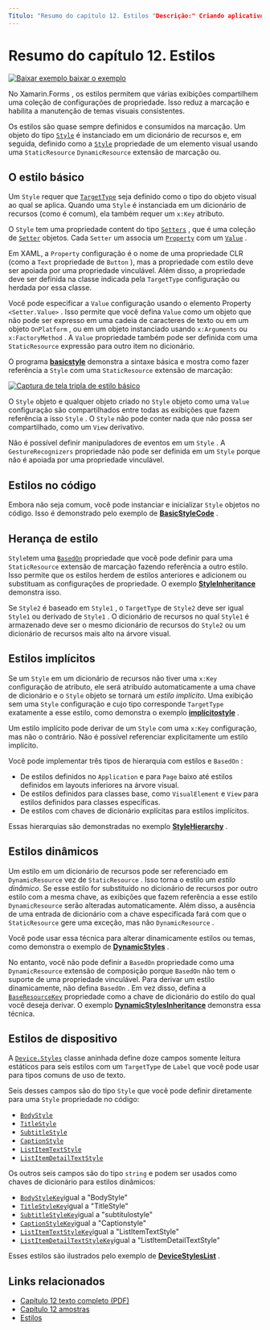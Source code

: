 ```yaml
---
Título: "Resumo do capítulo 12. Estilos "Descrição:" Criando aplicativos móveis com Xamarin.Forms : Resumo do capítulo 12. Estilos "MS. Prod: xamarin MS. Technology: xamarin-Forms MS. AssetID: 3EAE6BDC-8EFB-464B-A87B-1C35B8387BB3 autor: davidbritch MS. Author: dabritch MS. Date: 07/19/2018 no-loc: [ Xamarin.Forms , Xamarin.Essentials ]
---
```


# <a name="summary-of-chapter-12-styles"></a>Resumo do capítulo 12. Estilos

[![Baixar exemplo ](~/media/shared/download.png) baixar o exemplo](https://github.com/xamarin/xamarin-forms-book-samples/tree/master/Chapter12)

No Xamarin.Forms , os estilos permitem que várias exibições compartilhem uma coleção de configurações de propriedade. Isso reduz a marcação e habilita a manutenção de temas visuais consistentes.

Os estilos são quase sempre definidos e consumidos na marcação. Um objeto do tipo [`Style`](xref:Xamarin.Forms.Style) é instanciado em um dicionário de recursos e, em seguida, definido como a [`Style`](xref:Xamarin.Forms.NavigableElement.Style) propriedade de um elemento visual usando uma `StaticResource` `DynamicResource` extensão de marcação ou.

## <a name="the-basic-style"></a>O estilo básico

Um `Style` requer que [`TargetType`](xref:Xamarin.Forms.Style.TargetType) seja definido como o tipo do objeto visual ao qual se aplica. Quando uma `Style` é instanciada em um dicionário de recursos (como é comum), ela também requer um `x:Key` atributo.

O `Style` tem uma propriedade content do tipo [`Setters`](xref:Xamarin.Forms.Style.Setters) , que é uma coleção de [`Setter`](xref:Xamarin.Forms.Setter) objetos. Cada `Setter` um associa um [`Property`](xref:Xamarin.Forms.Setter.Property) com um [`Value`](xref:Xamarin.Forms.Setter.Value) .

Em XAML, a `Property` configuração é o nome de uma propriedade CLR (como a `Text` propriedade de `Button` ), mas a propriedade com estilo deve ser apoiada por uma propriedade vinculável. Além disso, a propriedade deve ser definida na classe indicada pela `TargetType` configuração ou herdada por essa classe.

Você pode especificar a `Value` configuração usando o elemento Property `<Setter.Value>` . Isso permite que você defina `Value` como um objeto que não pode ser expresso em uma cadeia de caracteres de texto ou em um objeto `OnPlatform` , ou em um objeto instanciado usando `x:Arguments` ou `x:FactoryMethod` . A `Value` propriedade também pode ser definida com uma `StaticResource` expressão para outro item no dicionário.

O programa [**basicstyle**](https://github.com/xamarin/xamarin-forms-book-samples/tree/master/Chapter12/BasicStyle) demonstra a sintaxe básica e mostra como fazer referência a `Style` com uma `StaticResource` extensão de marcação:

[![Captura de tela tripla de estilo básico](images/ch12fg01-small.png "Estilos básicos")](images/ch12fg01-large.png#lightbox "Estilos básicos")

O `Style` objeto e qualquer objeto criado no `Style` objeto como uma `Value` configuração são compartilhados entre todas as exibições que fazem referência a isso `Style` . O `Style` não pode conter nada que não possa ser compartilhado, como um `View` derivativo.

Não é possível definir manipuladores de eventos em um `Style` . A `GestureRecognizers` propriedade não pode ser definida em um `Style` porque não é apoiada por uma propriedade vinculável.

## <a name="styles-in-code"></a>Estilos no código

Embora não seja comum, você pode instanciar e inicializar `Style` objetos no código. Isso é demonstrado pelo exemplo de [**BasicStyleCode**](https://github.com/xamarin/xamarin-forms-book-samples/tree/master/Chapter12/BasicStyleCode) .

## <a name="style-inheritance"></a>Herança de estilo

`Style`tem uma [`BasedOn`](xref:Xamarin.Forms.Style.BasedOn) propriedade que você pode definir para uma `StaticResource` extensão de marcação fazendo referência a outro estilo. Isso permite que os estilos herdem de estilos anteriores e adicionem ou substituam as configurações de propriedade. O exemplo [**StyleInheritance**](https://github.com/xamarin/xamarin-forms-book-samples/tree/master/Chapter12/StyleInheritance) demonstra isso.

Se `Style2` é baseado em `Style1` , o `TargetType` de `Style2` deve ser igual `Style1` ou derivado de `Style1` . O dicionário de recursos no qual `Style1` é armazenado deve ser o mesmo dicionário de recursos do `Style2` ou um dicionário de recursos mais alto na árvore visual.

## <a name="implicit-styles"></a>Estilos implícitos

Se um `Style` em um dicionário de recursos não tiver uma `x:Key` configuração de atributo, ele será atribuído automaticamente a uma chave de dicionário e o `Style` objeto se tornará um *estilo implícito*. Uma exibição sem uma `Style` configuração e cujo tipo corresponde `TargetType` exatamente a esse estilo, como demonstra o exemplo [**implícitostyle**](https://github.com/xamarin/xamarin-forms-book-samples/tree/master/Chapter12/ImplicitStyle) .

Um estilo implícito pode derivar de um `Style` com uma `x:Key` configuração, mas não o contrário. Não é possível referenciar explicitamente um estilo implícito.

Você pode implementar três tipos de hierarquia com estilos e `BasedOn` :

- De estilos definidos no `Application` e para `Page` baixo até estilos definidos em layouts inferiores na árvore visual.
- De estilos definidos para classes base, como `VisualElement` e `View` para estilos definidos para classes específicas.
- De estilos com chaves de dicionário explícitas para estilos implícitos.

Essas hierarquias são demonstradas no exemplo [**StyleHierarchy**](https://github.com/xamarin/xamarin-forms-book-samples/tree/master/Chapter12/StyleHierarchy) .

## <a name="dynamic-styles"></a>Estilos dinâmicos

Um estilo em um dicionário de recursos pode ser referenciado em `DynamicResource` vez de `StaticResource` . Isso torna o estilo um *estilo dinâmico*. Se esse estilo for substituído no dicionário de recursos por outro estilo com a mesma chave, as exibições que fazem referência a esse estilo `DynamicResource` serão alteradas automaticamente. Além disso, a ausência de uma entrada de dicionário com a chave especificada fará com que o `StaticResource` gere uma exceção, mas não `DynamicResource` .

Você pode usar essa técnica para alterar dinamicamente estilos ou temas, como demonstra o exemplo de [**DynamicStyles**](https://github.com/xamarin/xamarin-forms-book-samples/tree/master/Chapter12/DynamicStyles) .

No entanto, você não pode definir a `BasedOn` propriedade como uma `DynamicResource` extensão de composição porque `BasedOn` não tem o suporte de uma propriedade vinculável. Para derivar um estilo dinamicamente, não defina `BasedOn` . Em vez disso, defina a [`BaseResourceKey`](xref:Xamarin.Forms.Style.BaseResourceKey) propriedade como a chave de dicionário do estilo do qual você deseja derivar. O exemplo [**DynamicStylesInheritance**](https://github.com/xamarin/xamarin-forms-book-samples/tree/master/Chapter12/DynaStylesInh) demonstra essa técnica.

## <a name="device-styles"></a>Estilos de dispositivo

A [`Device.Styles`](xref:Xamarin.Forms.Device.Styles) classe aninhada define doze campos somente leitura estáticos para seis estilos com um `TargetType` de `Label` que você pode usar para tipos comuns de uso de texto.

Seis desses campos são do tipo `Style` que você pode definir diretamente para uma `Style` propriedade no código:

- [`BodyStyle`](xref:Xamarin.Forms.Device.Styles.BodyStyle)
- [`TitleStyle`](xref:Xamarin.Forms.Device.Styles.TitleStyle)
- [`SubtitleStyle`](xref:Xamarin.Forms.Device.Styles.SubtitleStyle)
- [`CaptionStyle`](xref:Xamarin.Forms.Device.Styles.CaptionStyle)
- [`ListItemTextStyle`](xref:Xamarin.Forms.Device.Styles.ListItemTextStyle)
- [`ListItemDetailTextStyle`](xref:Xamarin.Forms.Device.Styles.ListItemDetailTextStyle)

Os outros seis campos são do tipo `string` e podem ser usados como chaves de dicionário para estilos dinâmicos:

- [`BodyStyleKey`](xref:Xamarin.Forms.Device.Styles.BodyStyleKey)igual a "BodyStyle"
- [`TitleStyleKey`](xref:Xamarin.Forms.Device.Styles.TitleStyleKey)igual a "TitleStyle"
- [`SubtitleStyleKey`](xref:Xamarin.Forms.Device.Styles.SubtitleStyleKey)igual a "subtítulostyle"
- [`CaptionStyleKey`](xref:Xamarin.Forms.Device.Styles.CaptionStyleKey)igual a "Captionstyle"
- [`ListItemTextStyleKey`](xref:Xamarin.Forms.Device.Styles.ListItemTextStyleKey)igual a "ListItemTextStyle"
- [`ListItemDetailTextStyleKey`](xref:Xamarin.Forms.Device.Styles.ListItemDetailTextStyleKey)igual a "ListItemDetailTextStyle"

Esses estilos são ilustrados pelo exemplo de [**DeviceStylesList**](https://github.com/xamarin/xamarin-forms-book-samples/tree/master/Chapter12/DeviceStylesList) .

## <a name="related-links"></a>Links relacionados

- [Capítulo 12 texto completo (PDF)](https://download.xamarin.com/developer/xamarin-forms-book/XamarinFormsBook-Ch12-Apr2016.pdf)
- [Capítulo 12 amostras](https://github.com/xamarin/xamarin-forms-book-samples/tree/master/Chapter12)
- [Estilos](~/xamarin-forms/user-interface/styles/index.md)
